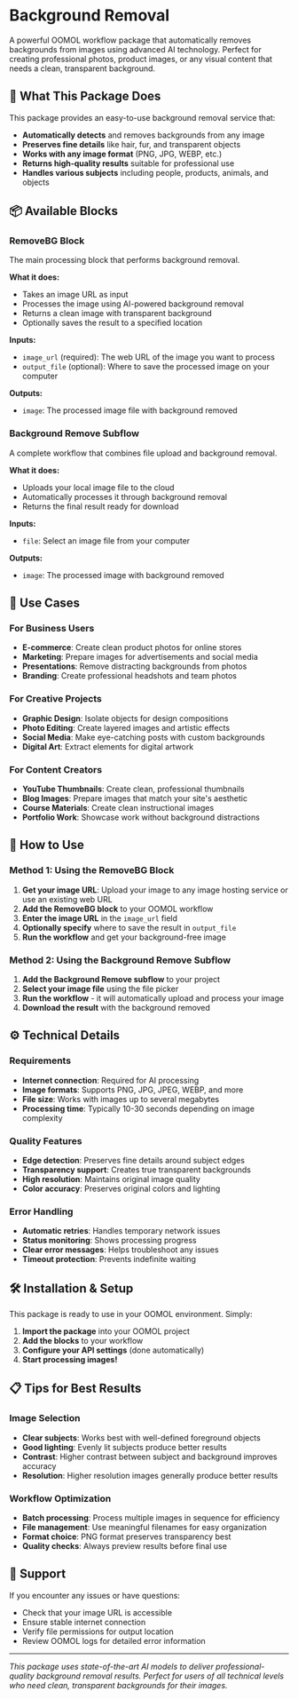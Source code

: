 # Background Removal

A powerful OOMOL workflow package that automatically removes backgrounds from images using advanced AI technology. Perfect for creating professional photos, product images, or any visual content that needs a clean, transparent background.

## 🚀 What This Package Does

This package provides an easy-to-use background removal service that:
- **Automatically detects** and removes backgrounds from any image
- **Preserves fine details** like hair, fur, and transparent objects
- **Works with any image format** (PNG, JPG, WEBP, etc.)
- **Returns high-quality results** suitable for professional use
- **Handles various subjects** including people, products, animals, and objects

## 📦 Available Blocks

### RemoveBG Block
The main processing block that performs background removal.

**What it does:**
- Takes an image URL as input
- Processes the image using AI-powered background removal
- Returns a clean image with transparent background
- Optionally saves the result to a specified location

**Inputs:**
- `image_url` (required): The web URL of the image you want to process
- `output_file` (optional): Where to save the processed image on your computer

**Outputs:**
- `image`: The processed image file with background removed

### Background Remove Subflow
A complete workflow that combines file upload and background removal.

**What it does:**
- Uploads your local image file to the cloud
- Automatically processes it through background removal
- Returns the final result ready for download

**Inputs:**
- `file`: Select an image file from your computer

**Outputs:**
- `image`: The processed image with background removed

## 🎯 Use Cases

### For Business Users
- **E-commerce**: Create clean product photos for online stores
- **Marketing**: Prepare images for advertisements and social media
- **Presentations**: Remove distracting backgrounds from photos
- **Branding**: Create professional headshots and team photos

### For Creative Projects
- **Graphic Design**: Isolate objects for design compositions  
- **Photo Editing**: Create layered images and artistic effects
- **Social Media**: Make eye-catching posts with custom backgrounds
- **Digital Art**: Extract elements for digital artwork

### For Content Creators
- **YouTube Thumbnails**: Create clean, professional thumbnails
- **Blog Images**: Prepare images that match your site's aesthetic
- **Course Materials**: Create clean instructional images
- **Portfolio Work**: Showcase work without background distractions

## 🔧 How to Use

### Method 1: Using the RemoveBG Block
1. **Get your image URL**: Upload your image to any image hosting service or use an existing web URL
2. **Add the RemoveBG block** to your OOMOL workflow
3. **Enter the image URL** in the `image_url` field
4. **Optionally specify** where to save the result in `output_file`
5. **Run the workflow** and get your background-free image

### Method 2: Using the Background Remove Subflow
1. **Add the Background Remove subflow** to your project
2. **Select your image file** using the file picker
3. **Run the workflow** - it will automatically upload and process your image
4. **Download the result** with the background removed

## ⚙️ Technical Details

### Requirements
- **Internet connection**: Required for AI processing
- **Image formats**: Supports PNG, JPG, JPEG, WEBP, and more
- **File size**: Works with images up to several megabytes
- **Processing time**: Typically 10-30 seconds depending on image complexity

### Quality Features
- **Edge detection**: Preserves fine details around subject edges
- **Transparency support**: Creates true transparent backgrounds
- **High resolution**: Maintains original image quality
- **Color accuracy**: Preserves original colors and lighting

### Error Handling
- **Automatic retries**: Handles temporary network issues
- **Status monitoring**: Shows processing progress
- **Clear error messages**: Helps troubleshoot any issues
- **Timeout protection**: Prevents indefinite waiting

## 🛠️ Installation & Setup

This package is ready to use in your OOMOL environment. Simply:
1. **Import the package** into your OOMOL project
2. **Add the blocks** to your workflow
3. **Configure your API settings** (done automatically)
4. **Start processing images!**

## 📋 Tips for Best Results

### Image Selection
- **Clear subjects**: Works best with well-defined foreground objects
- **Good lighting**: Evenly lit subjects produce better results
- **Contrast**: Higher contrast between subject and background improves accuracy
- **Resolution**: Higher resolution images generally produce better results

### Workflow Optimization
- **Batch processing**: Process multiple images in sequence for efficiency
- **File management**: Use meaningful filenames for easy organization  
- **Format choice**: PNG format preserves transparency best
- **Quality checks**: Always preview results before final use

## 🤝 Support

If you encounter any issues or have questions:
- Check that your image URL is accessible
- Ensure stable internet connection
- Verify file permissions for output location
- Review OOMOL logs for detailed error information

---

*This package uses state-of-the-art AI models to deliver professional-quality background removal results. Perfect for users of all technical levels who need clean, transparent backgrounds for their images.*